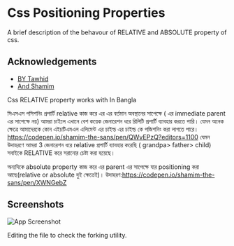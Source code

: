 
# Css Positioning Properties

A brief description of the behavour of RELATIVE and ABSOLUTE property of css.


## Acknowledgements

 - [BY Tawhid](https://github.com/devtawhid)
 - [And Shamim](https://github.com/shamimrl)

 Css RELATIVE property works with 
 In Bangla 

 সিএসএস পসিশনিং প্রপার্টি relative কাজ করে এর এর বর্তমান অবস্থানের সাপেক্ষে ( এর immediate parent এর সাপেক্ষে নয়)
আমরা চাইলে এখানে বেশ কয়েক জেনারেশন ধরে রিলিটি প্রপার্টি ব্যাবহার করতে পারি। যেমন অনেক ক্ষেত্রে আমাদেরকে কোন এইচটিএমএল এলিমেন্ট এর চাইল্ড এর চাইল্ড কে পজিশনিং করা লাগতে পারে। 
https://codepen.io/shamim-the-sans/pen/QWvEPzQ?editors=1100
যেমন উদাহরণে আমরা 3 জেনারেশন ধরে relative প্রপার্টি ব্যাবহার করেছি ( grandpa> father> child)
সবাইকে RELATIVE করে সরানোর চেষ্টা করা হয়েছে।



অন্যদিকে absolute property কাজ করে এর parent এর সাপেক্ষে যার positioning করা আছে(relative or absolute দুই ক্ষেত্রেই)।
উদাহরণ:https://codepen.io/shamim-the-sans/pen/XWNGebZ
 
## Screenshots

![App Screenshot](https://prnt.sc/19qw6j7)

Editing the file to check the forking utility. 
